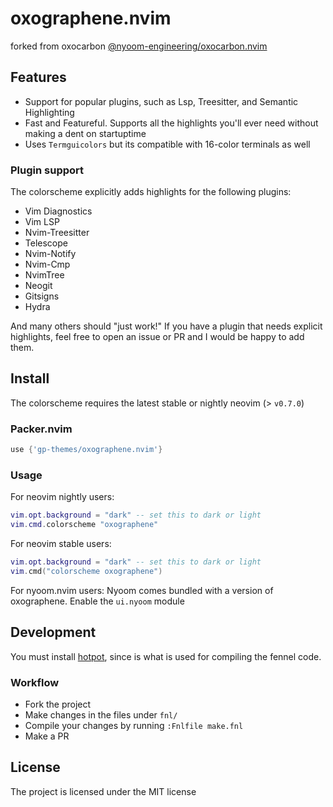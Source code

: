 # oxographene.nvim

forked from oxocarbon [@nyoom-engineering/oxocarbon.nvim](https://github.com/gp-themes/oxographene.nvim)

## Features

- Support for popular plugins, such as Lsp, Treesitter, and Semantic Highlighting
- Fast and Featureful. Supports all the highlights you'll ever need without making a dent on startuptime
- Uses `Termguicolors` but its compatible with 16-color terminals as well

### Plugin support

The colorscheme explicitly adds highlights for the following plugins:

- Vim Diagnostics
- Vim LSP
- Nvim-Treesitter
- Telescope
- Nvim-Notify
- Nvim-Cmp
- NvimTree
- Neogit
- Gitsigns
- Hydra

And many others should "just work!" If you have a plugin that needs explicit highlights, feel free to open an issue or PR and I would be happy to add them.  

## Install

The colorscheme requires the latest stable or nightly neovim (> `v0.7.0`)

### Packer.nvim

```lua
use {'gp-themes/oxographene.nvim'}
```

### Usage

For neovim nightly users:

```lua
vim.opt.background = "dark" -- set this to dark or light
vim.cmd.colorscheme "oxographene"
```

For neovim stable users:

```lua
vim.opt.background = "dark" -- set this to dark or light
vim.cmd("colorscheme oxographene")
```

For nyoom.nvim users:
Nyoom comes bundled with a version of oxographene. Enable the `ui.nyoom` module

## Development

You must install [hotpot](https://github.com/rktjmp/hotpot.nvim), since is what is used for compiling the fennel code.

### Workflow

* Fork the project
* Make changes in the files under `fnl/`
* Compile your changes by running `:Fnlfile make.fnl`
* Make a PR

## License

The project is licensed under the MIT license
